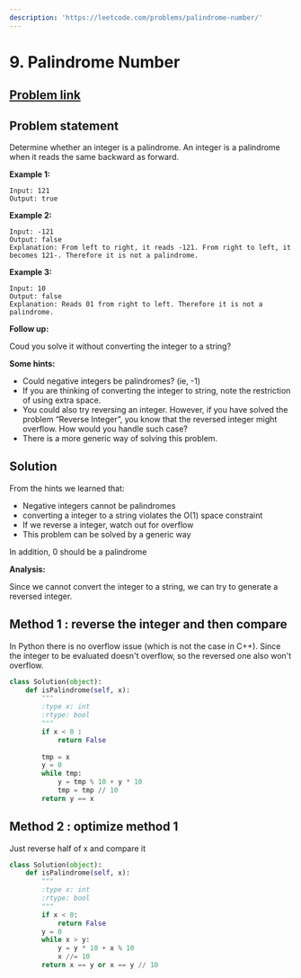 ```yaml
---
description: 'https://leetcode.com/problems/palindrome-number/'
---
```


# 9. Palindrome Number

## [Problem link](https://leetcode.com/problems/palindrome-number/)

## **Problem statement**

Determine whether an integer is a palindrome. An integer is a palindrome when it reads the same backward as forward.

**Example 1:**

```text
Input: 121
Output: true
```

**Example 2:**

```text
Input: -121
Output: false
Explanation: From left to right, it reads -121. From right to left, it becomes 121-. Therefore it is not a palindrome.
```

**Example 3:**

```text
Input: 10
Output: false
Explanation: Reads 01 from right to left. Therefore it is not a palindrome.
```

**Follow up:**

Coud you solve it without converting the integer to a string?



**Some hints:**

* Could negative integers be palindromes? \(ie, -1\)
* If you are thinking of converting the integer to string, note the restriction of using extra space.
* You could also try reversing an integer. However, if you have solved the problem “Reverse Integer”, you know that the reversed integer might overflow. How would you handle such case?
* There is a more generic way of solving this problem.

## Solution

From the hints we learned that:

* Negative integers cannot be palindromes
* converting a integer to a string violates the O\(1\) space constraint
* If we reverse a integer, watch out for overflow
* This problem can be solved by a generic way

In addition, 0 should be a palindrome

**Analysis:**

Since we cannot convert the integer to a string, we can try to generate a reversed integer. 

## Method 1 : reverse the integer and then compare

In Python there is no overflow issue \(which is not the case in C++\). Since the integer to be evaluated doesn't overflow, so the reversed one also won't overflow.

```python
class Solution(object):
    def isPalindrome(self, x):
        """
        :type x: int
        :rtype: bool
        """
        if x < 0 :
            return False
        
        tmp = x
        y = 0
        while tmp:
            y = tmp % 10 + y * 10
            tmp = tmp // 10
        return y == x
```

## Method 2 : optimize method 1

Just reverse half of x and compare it

```python
class Solution(object):
    def isPalindrome(self, x):
        """
        :type x: int
        :rtype: bool
        """
        if x < 0:
            return False
        y = 0
        while x > y:
            y = y * 10 + x % 10
            x //= 10
        return x == y or x == y // 10 
```



